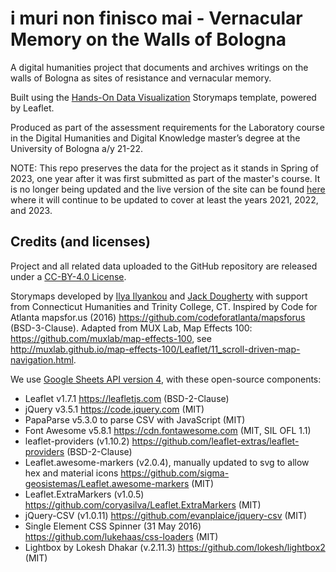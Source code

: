 # i muri non finisco mai - Vernacular Memory on the Walls of Bologna

A digital humanities project that documents and archives writings on the walls of Bologna as sites of resistance and vernacular memory.

Built using the [Hands-On Data Visualization](https://HandsOnDataViz.org/leaflet-storymaps-with-google-sheets.html) Storymaps template, powered by Leaflet. 

Produced as part of the assessment requirements for the Laboratory course in the Digital Humanities and Digital Knowledge master’s degree at the University of Bologna a/y 21-22.

NOTE: This repo preserves the data for the project as it stands in Spring of 2023, one year after it was first submitted as part of the master's course. It is no longer being updated and the live version of the site can be found [here](https://studies.laurentfintoni.com/walls-bologna/) where it will continue to be updated to cover at least the years 2021, 2022, and 2023. 

## Credits (and licenses)
Project and all related data uploaded to the GitHub repository are released under a [CC-BY-4.0 License](https://creativecommons.org/licenses/by/4.0/).

Storymaps developed by [Ilya Ilyankou](https://github.com/ilyankou) and [Jack Dougherty](https://github.com/jackdougherty) with support from Connecticut Humanities and Trinity College, CT. Inspired by Code for Atlanta mapsfor.us (2016) https://github.com/codeforatlanta/mapsforus (BSD-3-Clause). Adapted from MUX Lab, Map Effects 100: https://github.com/muxlab/map-effects-100, see http://muxlab.github.io/map-effects-100/Leaflet/11_scroll-driven-map-navigation.html.

We use [Google Sheets API version 4](https://developers.google.com/sheets/api), with these open-source components:

- Leaflet v1.7.1 https://leafletjs.com (BSD-2-Clause)
- jQuery v3.5.1 https://code.jquery.com (MIT)
- PapaParse v5.3.0 to parse CSV with JavaScript (MIT)
- Font Awesome v5.8.1 https://cdn.fontawesome.com (MIT, SIL OFL 1.1)
- leaflet-providers (v1.10.2) https://github.com/leaflet-extras/leaflet-providers (BSD-2-Clause)
- Leaflet.awesome-markers (v2.0.4), manually updated to svg to allow hex and material icons https://github.com/sigma-geosistemas/Leaflet.awesome-markers (MIT)
- Leaflet.ExtraMarkers (v1.0.5) https://github.com/coryasilva/Leaflet.ExtraMarkers (MIT)
- jQuery-CSV (v1.0.11) https://github.com/evanplaice/jquery-csv (MIT)
- Single Element CSS Spinner (31 May 2016) https://github.com/lukehaas/css-loaders (MIT)
- Lightbox by Lokesh Dhakar (v.2.11.3) https://github.com/lokesh/lightbox2 (MIT)
